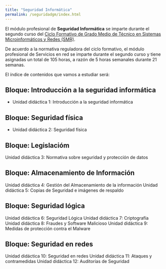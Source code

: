 ```yaml
---
title: "Seguridad Informática"
permalink: /seguridadgm/index.html
---
```


El módulo profesional de **Seguridad Informática** se imparte durante el segundo curso del [Ciclo Formativo de Grado Medio de Técnico en Sistemas Microinformáticos y Redes (SMR)](http://www.aapri.es/curriculo/fp/smr).

De acuerdo a la normativa reguladora del ciclo formativo, el módulo profesional de Servicios en red se imparte durante el segundo curso y tiene asignadas un total de 105 horas, a razón de 5 horas semanales durante 21 semanas.

El índice de contenidos que vamos a estudiar será:

## Bloque: Introducción a la seguridad informática

* Unidad didáctica 1: Introducción a la seguridad informática

## Bloque: Seguridad física

* Unidad didáctica 2: Seguridad física

## Bloque: Legislacióm

Unidad didáctica 3: Normativa sobre seguridad y protección de datos

## Bloque: Almacenamiento de Información

Unidad didáctica 4: Gestión del Almacenamiento de la información
Unidad didáctica 5: Copias de Seguridad e imágenes de respaldo

## Bloque: Seguridad lógica

Unidad didáctica 6: Seguridad Lógica
Unidad didáctica 7: Criptografía
Unidad didáctica 8: Fraudes y Software Malicioso
Unidad didáctica 9: Medidas de protección contra el Malware

## Bloque: Seguridad en redes

Unidad didáctica 10: Seguridad en redes
Unidad didáctica 11: Ataques y contramedidas
Unidad didáctica 12: Auditorías de Seguridad

